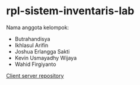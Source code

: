 # rpl-sistem-inventaris-lab

Nama anggota kelompok:
- Butrahandisya
- Ikhlasul Arifin
- Joshua Erlangga Sakti
- Kevin Usmayadhy Wijaya
- Wahid Firgiyanto

[Client server repository](https://github.com/joshuagatizz/RPL-Inventaris-Lab-UI)

